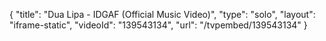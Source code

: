 {
    "title": "Dua Lipa - IDGAF (Official Music Video)",
    "type": "solo",
    "layout": "iframe-static",
    "videoId": "139543134",
    "url": "\/tvpembed\/139543134"
}